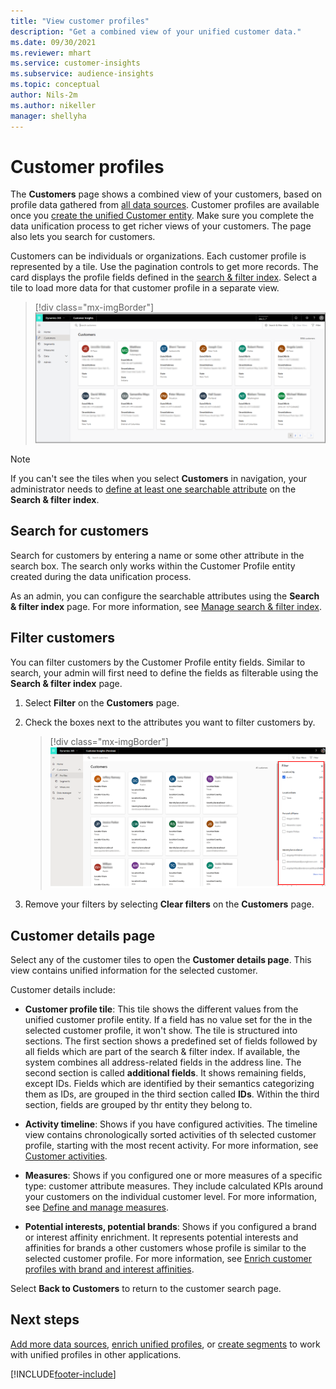 ```yaml
---
title: "View customer profiles"
description: "Get a combined view of your unified customer data."
ms.date: 09/30/2021
ms.reviewer: mhart
ms.service: customer-insights
ms.subservice: audience-insights
ms.topic: conceptual
author: Nils-2m
ms.author: nikeller
manager: shellyha
---
```


# Customer profiles

The **Customers** page shows a combined view of your customers, based on profile data gathered from [all data sources](data-sources.md). Customer profiles are available once you [create the unified Customer entity](data-unification.md). Make sure you complete the data unification process to get richer views of your customers. The page also lets you search for customers.

Customers can be individuals or organizations. Each customer profile is represented by a tile. Use the pagination controls to get more records. The card displays the profile fields defined in the [search & filter index](search-filter-index.md). Select a tile to load more data for that customer profile in a separate view. 

> [!div class="mx-imgBorder"] 
> ![B2C customer profiles.](media/profiles-customers.png "B2C customer profiles")

> [!NOTE]
> If you can't see the tiles when you select **Customers** in navigation, your administrator needs to [define at least one searchable attribute](search-filter-index.md) on the **Search & filter index**.

## Search for customers

Search for customers by entering a name or some other attribute in the search box. The search only works within the Customer Profile entity created during the data unification process. 

As an admin, you can configure the searchable attributes using the **Search & filter index** page. For more information, see [Manage search & filter index](search-filter-index.md).

## Filter customers

You can filter customers by the Customer Profile entity fields. Similar to search, your admin will first need to define the fields as filterable using the **Search & filter index** page.

1. Select **Filter** on the **Customers** page.

2. Check the boxes next to the attributes you want to filter customers by.

   > [!div class="mx-imgBorder"] 
   > ![Customer profiles.](media/profiles-customers3.png "Customer profiles")

3. Remove your filters by selecting **Clear filters** on the **Customers** page.

##  Customer details page

Select any of the customer tiles to open the **Customer details page**. This view contains unified information for the selected customer.

Customer details include:

-	**Customer profile tile**: This tile shows the different values from the unified customer profile entity. If a field has no value set for the in the selected customer profile, it won't show. The tile is structured into sections. The first section shows a predefined set of fields followed by all fields which are part of the search & filter index. If available, the system combines all address-related fields in the address line. The second section is called **additional fields**. It shows remaining fields, except IDs. Fields which are identified by their semantics categorizing them as IDs, are grouped in the third section called **IDs**. Within the third section, fields are grouped by thr entity they belong to.

-	**Activity timeline**: Shows if you have configured activities. The timeline view contains chronologically sorted activities of th selected customer profile, starting with the most recent activity. For more information, see [Customer activities](activities.md).

-	**Measures**: Shows if you configured one or more measures of a specific type: customer attribute measures. They include calculated KPIs around your customers on the individual customer level. For more information, see [Define and manage measures](measures.md).

-	**Potential interests, potential brands**: Shows if you configured a brand or interest affinity enrichment. It represents potential interests and affinities for brands a other customers whose profile is similar to the selected customer profile. For more information, see [Enrich customer profiles with brand and interest affinities](enrichment-microsoft.md).

Select **Back to Customers** to return to the customer search page.

## Next steps

[Add more data sources](data-sources.md), [enrich unified profiles](enrichment-hub.md), or [create segments](segments.md) to work with unified profiles in other applications.


[!INCLUDE[footer-include](../includes/footer-banner.md)]
